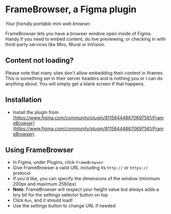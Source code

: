 # FrameBrowser, a Figma plugin

_Your friendly portable mini web browser._

FrameBrowser lets you have a browser window open inside of Figma. Handy if you need to embed content, do live previewing, or checking in with third-party services like Miro, Mural or InVision.

## Content not loading?

Please note that many sites don't allow embedding their content in iframes. This is something set in their server headers and is nothing you or I can do anything about. You will simply get a blank screen if that happens.

## Installation

- Install the plugin from [https://www.figma.com/community/plugin/811584448670697561/FrameBrowser](https://www.figma.com/community/plugin/811584448670697561/FrameBrowser)

## Using FrameBrowser

- In Figma, under Plugins, click `FrameBrowser`
- Give FrameBrowser a valid URL including its `http://` or `https://` protocol
- If you'd like, you can specify the dimensions of the window (minimum 200px and maximum 2560px)
- **Note**: FrameBrowser will respect your height value but always adds a tiny bit for the settings selector button on top
- Click `Run`, and it should load!
- Use the settings button to change URL if needed
